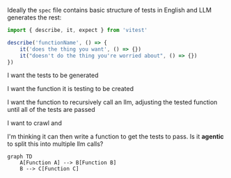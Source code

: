 Ideally the `spec` file contains basic structure of tests in English and LLM generates the rest:

```ts
import { describe, it, expect } from 'vitest'

describe('functionName', () => {
	it('does the thing you want', () => {})
	it("doesn't do the thing you're worried about", () => {})
})
```

I want the tests to be generated

I want the function it is testing to be created

I want the function to recursively call an llm, adjusting the tested function until all of the tests are passed

I want to crawl and

I'm thinking it can then write a function to get the tests to pass.
Is it **agentic** to split this into multiple llm calls?


```mermaid
graph TD
    A[Function A] --> B[Function B]
    B --> C[Function C]
```
